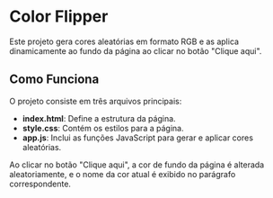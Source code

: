 # Color Flipper

Este projeto gera cores aleatórias em formato RGB e as aplica dinamicamente ao fundo da página ao clicar no botão "Clique aqui".

## Como Funciona

O projeto consiste em três arquivos principais:

- **index.html**: Define a estrutura da página.
- **style.css**: Contém os estilos para a página.
- **app.js**: Inclui as funções JavaScript para gerar e aplicar cores aleatórias.

Ao clicar no botão "Clique aqui", a cor de fundo da página é alterada aleatoriamente, e o nome da cor atual é exibido no parágrafo correspondente.
